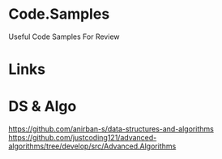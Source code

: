 # Code.Samples
Useful Code Samples For Review

# Links

# DS & Algo
https://github.com/anirban-s/data-structures-and-algorithms
https://github.com/justcoding121/advanced-algorithms/tree/develop/src/Advanced.Algorithms

